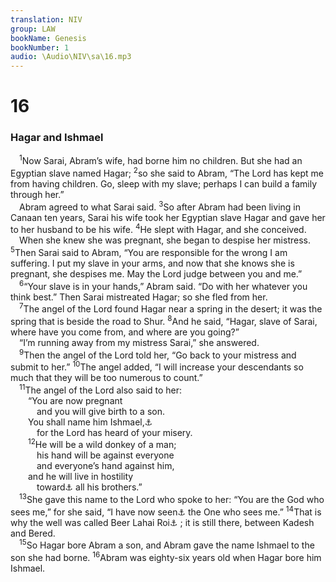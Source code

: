 ```yaml
---
translation: NIV
group: LAW
bookName: Genesis 
bookNumber: 1
audio: \Audio\NIV\sa\16.mp3
---
```


<div class="title"><h1>16</h1><h3>Hagar and Ishmael </h3></div>
<span class="verse sa_16_1"> <sup>1</sup>Now Sarai, Abram’s wife, had borne him no children. But she had an Egyptian slave named Hagar; </span>
<span class="verse sa_16_2"><sup>2</sup>so she said to Abram, “The Lord has kept me from having children. Go, sleep with my slave; perhaps I can build a family through her.” <br/> Abram agreed to what Sarai said. </span>
<span class="verse sa_16_3"><sup>3</sup>So after Abram had been living in Canaan ten years, Sarai his wife took her Egyptian slave Hagar and gave her to her husband to be his wife. </span>
<span class="verse sa_16_4"><sup>4</sup>He slept with Hagar, and she conceived. <br/> When she knew she was pregnant, she began to despise her mistress. </span>
<span class="verse sa_16_5"><sup>5</sup>Then Sarai said to Abram, “You are responsible for the wrong I am suffering. I put my slave in your arms, and now that she knows she is pregnant, she despises me. May the Lord judge between you and me.” <br/></span>
<span class="verse sa_16_6"> <sup>6</sup>“Your slave is in your hands,” Abram said. “Do with her whatever you think best.” Then Sarai mistreated Hagar; so she fled from her. <br/></span>
<span class="verse sa_16_7"> <sup>7</sup>The angel of the Lord found Hagar near a spring in the desert; it was the spring that is beside the road to Shur. </span>
<span class="verse sa_16_8"><sup>8</sup>And he said, “Hagar, slave of Sarai, where have you come from, and where are you going?” <br/> “I’m running away from my mistress Sarai,” she answered. <br/></span>
<span class="verse sa_16_9"> <sup>9</sup>Then the angel of the Lord told her, “Go back to your mistress and submit to her.” </span>
<span class="verse sa_16_10"><sup>10</sup>The angel added, “I will increase your descendants so much that they will be too numerous to count.” <br/></span>
<span class="verse sa_16_11"> <sup>11</sup>The angel of the Lord also said to her: <br/>  “You are now pregnant <br/>   and you will give birth to a son. <br/>  You shall name him Ishmael,<a data-toggle="tooltip" data-placement="bottom" title="means God hears.">⚓</a><br/>   for the Lord has heard of your misery. <br/></span>
<span class="verse sa_16_12">  <sup>12</sup>He will be a wild donkey of a man; <br/>   his hand will be against everyone <br/>   and everyone’s hand against him, <br/>  and he will live in hostility <br/>   toward<a data-toggle="tooltip" data-placement="bottom" title="Or live to the east / of">⚓</a> all his brothers.” <br/></span>
<span class="verse sa_16_13"> <sup>13</sup>She gave this name to the Lord who spoke to her: “You are the God who sees me,” for she said, “I have now seen<a data-toggle="tooltip" data-placement="bottom" title="Or seen the back of">⚓</a> the One who sees me.” </span>
<span class="verse sa_16_14"><sup>14</sup>That is why the well was called Beer Lahai Roi<a data-toggle="tooltip" data-placement="bottom" title="means well of the Living One who sees me.">⚓</a> ; it is still there, between Kadesh and Bered. <br/></span>
<span class="verse sa_16_15"> <sup>15</sup>So Hagar bore Abram a son, and Abram gave the name Ishmael to the son she had borne. </span>
<span class="verse sa_16_16"><sup>16</sup>Abram was eighty-six years old when Hagar bore him Ishmael. <br/></span>
